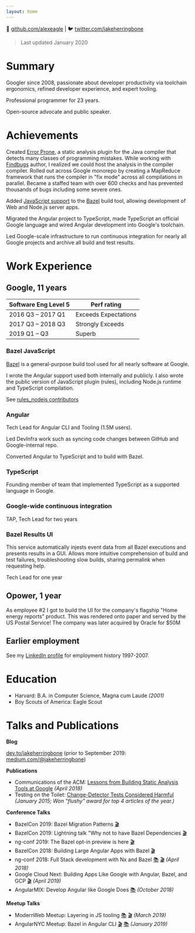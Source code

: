 ```yaml
---
layout: home
---
```


🐙 [github.com/alexeagle](https://github.com/alexeagle)
|
🐦 [twitter.com/jakeherringbone](http://twitter.com/jakeherringbone)

> Last updated January 2020

# Summary

Googler since 2008, passionate about 
developer productivity via toolchain ergonomics, 
refined developer experience, 
and expert tooling.

Professional programmer for 23 years.

Open-source advocate and public speaker.

# Achievements

Created [Error Prone](https://errorprone.info), a static analysis plugin for the Java compiler that detects many classes of programming mistakes.
While working with [Findbugs](http://findbugs.sourceforge.net/) author, I realized we could host the analysis in the compiler compiler. Rolled out across Google monorepo by creating a MapReduce framework that runs the compiler in "fix mode" across all compilations in parallel. Became a staffed team with over 600 checks and has prevented thousands of bugs including some severe ones.

Added [JavaScript support](https://github.com/bazelbuild/rules_nodejs) to the [Bazel] build tool, allowing development of Web and Node.js server apps.

Migrated the Angular project to TypeScript, made TypeScript an official Google language and wired Angular development into Google's toolchain.

Led Google-scale infrastructure to run continuous integration for nearly all Google projects and archive all build and test results.

# Work Experience

## Google, 11 years

| Software Eng Level 5 |  Perf rating  |
| -------------------- | ------------- |
| 2016 Q3 – 2017 Q1    | Exceeds Expectations |
| 2017 Q3 – 2018 Q3    | Strongly Exceeds |
| 2019 Q1 – Q3         | Superb |

### Bazel JavaScript

[Bazel] is a general-purpose build tool used for all nearly software at Google.

I wrote the Angular support used both internally and publicly. I also wrote the public version of JavaScript plugin (rules), including Node.js runtime and TypeScript compilation.

See [rules_nodejs contributors](https://github.com/bazelbuild/rules_nodejs/graphs/contributors)

### Angular

Tech Lead for Angular CLI and Tooling (1.5M users).

Led DevInfra work such as syncing code changes between GitHub and Google-internal repo.

Converted Angular to TypeScript and to build with Bazel.

### TypeScript

Founding member of team that implemented TypeScript as a supported language in Google.

### Google-wide continuous integration

TAP, Tech Lead for two years

### Bazel Results UI

This service automatically injests event data from all Bazel executions and presents results in a GUI.
Allows more intuitive comprehension of build and test failures, troubleshooting slow builds, sharing permalink when requesting help.

Tech Lead for one year

## Opower, 1 year

As employee #2 I got to build the UI for the company's flagship "Home energy reports" product.
This was rendered onto paper and served by the US Postal Service!
The company was later acquired by Oracle for $50M

## Earlier employment
See my [LinkedIn profile](https://www.linkedin.com/in/alexeagle) for employment history 1997-2007.

# Education

- Harvard: B.A. in Computer Science, Magna cum Laude _(2001)_
- Boy Scouts of America: Eagle Scout

# Talks and Publications

**Blog**

[dev.to/jakeherringbone](https://dev.to/jakeherringbone)
(prior to September 2019: [medium.com/@jakeherringbone](https://medium.com/@jakeherringbone))

**Publications**

- Communications of the ACM: [Lessons from Building Static Analysis Tools at Google](https://cacm.acm.org/magazines/2018/4/226371-lessons-from-building-static-analysis-tools-at-google/fulltext) _(April 2018)_
- Testing on the Toilet: [Change-Detector Tests Considered Harmful](https://testing.googleblog.com/2015/01/testing-on-toilet-change-detector-tests.html) _(January 2015; Won "flushy" award for top 4 articles of the year.)_

**Conference Talks**

- BazelCon 2019: Bazel Migration Patterns [🎬](https://www.youtube.com/watch?v=UwuRGpVpmbo&list=PLxNYxgaZ8Rsf-7g43Z8LyXct9ax6egdSj&index=35&t=0s)
- BazelCon 2019: Lightning talk "Why not to have Bazel Dependencies [🎬](https://www.youtube.com/watch?list=PLxNYxgaZ8Rsf-7g43Z8LyXct9ax6egdSj&v=2KzOLddhdoI)
- ng-conf 2019: The Bazel opt-in preview is here [🎬](https://www.youtube.com/watch?v=J1lnp-nU4wM)
- BazelCon 2018: Building Large Angular Apps with Bazel [🎬](https://www.youtube.com/watch?v=yBg9zG6ZGb4)
- ng-conf 2018: Full Stack development with Nx and Bazel [📚](https://docs.google.com/presentation/d/1fSZwcpO9hUBFd_k9hUS45ZyVJcZLEyz0VxISSOnIZ1I/preview) [🎬](https://www.youtube.com/watch?v=1KDDIhcQORM) _(April 2018)_
- Google Cloud Next: Building Apps Like Google with Angular, Bazel, and GCP [🎬](https://www.youtube.com/watch?v=lDyIc2Abkwg) _(April 2019)_
- AngularMIX: Develop Angular like Google Does [📚](https://docs.google.com/presentation/d/1b0PdG-bxN0nwHa3ZuA0a_anOEYeMoI_CSsZl6ngZWp8/preview?slide=id.g26d86d3325_0_0) _(October 2018)_

**Meetup Talks**

- ModernWeb Meetup: Layering in JS tooling [📚](https://hackmd.io/p/HJZ_ekxuN) [🎬](https://drive.google.com/file/d/1AxrwjLUf_35Z2C9VK5Ut7wo5L89roHH2/view) _(March 2019)_
- AngularNYC Meetup: Bazel in Angular CLI [🎬](https://www.youtube.com/watch?v=fEUgZopCK8E) [📚](https://docs.google.com/presentation/d/1VcSkWDFkmkZKCP9yTfKbq-lTMU3qW_3zNabKItCWDec/preview) _(January 2019)_

[Bazel]: https://bazel.build
